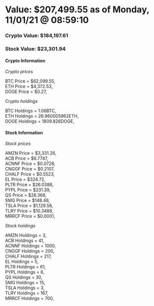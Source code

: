 # Value: $207,499.55 as of Monday, 11/01/21 @ 08:59:10 

### Crypto Value: $184,197.61

### Stock Value: $23,301.94

#### Crypto Information 
*Crypto prices* 

BTC Price = $62,099.55,  
ETH Price = $4,372.53,  
DOGE Price = $0.27,  


*Crypto holdings* 

BTC Holdings = 1.06BTC,  
ETH Holdings = 26.960005962ETH,  
DOGE Holdings = 1809.826DOGE,  


#### Stock Information 

*Stock prices* 

AMZN Price = $3,331.26,  
ACB Price = $6.7747,  
ACNNF Price = $0.0728,  
CNGGF Price = $0.2107,  
CHALF Price = $0.5523,  
EL Price = $324.72,  
PLTR Price = $26.0388,  
PYPL Price = $231.39,  
QS Price = $28.368,  
SMG Price = $148.48,  
TSLA Price = $1,129.58,  
TLRY Price = $10.3488,  
MRRCF Price = $0.0001,  


*Stock holdings* 

AMZN Holdings = 3,  
ACB Holdings = 41,  
ACNNF Holdings = 1000,  
CNGGF Holdings = 200,  
CHALF Holdings = 217,  
EL Holdings = 5,  
PLTR Holdings = 61,  
PYPL Holdings = 6,  
QS Holdings = 30,  
SMG Holdings = 15,  
TSLA Holdings = 3,  
TLRY Holdings = 167,  
MRRCF Holdings = 700,  


